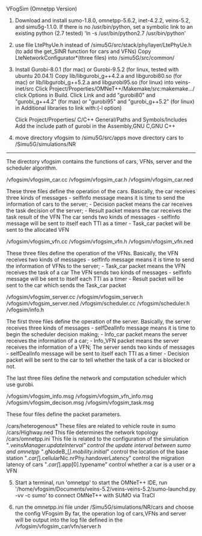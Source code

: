 VFogSim (Omnetpp Version)

1. Download and install sumo-1.8.0, omnetpp-5.6.2, inet-4.2.2, veins-5.2, and simu5g-1.1.0. If there is no /usr/bin/python, set a symbolic link to an existing python (2.7 tested)
   'ln -s /usr/bin/python2.7 /usr/bin/python'

2. use file LtePhyUe.h instead of /simu5G/src/stack/phy/layer/LtePhyUe.h (to add the get_SINR function for cars and VFNs)
   Copy LteNetworkConfigurator*(three files) into /simu5G/src/common/

3. Install Gurobi-8.0.1 (for mac) or Gurobi-9.5.2 (for linux, tested with ubuntu 20.04.1)
   Copy lib/libgurobi_g++4.2.a and libgurobi80.so (for mac) or lib/libgurobi_g++5.2.a and libgurobi95.so (for linux) into veins-inet/src
   Click Project/Properties/OMNeT++/Makemake/src:makemake.../ click Options in Build.
   Click Link and add "gurobi80" and "gurobi_g++4.2" (for max) or "gurobi95" and "gurobi_g++5.2" (for linux) in Additional libraries to link with:(-l option)

   Click Project/Properties/ C/C++ General/Paths and Symbols/Includes
   Add the include path of gurobi in the Assembly,GNU C,GNU C++

4. move directory vfogsim to /simu5G/src/apps
   move directory cars to /Simu5G/simulations/NR
   
-------------------------------------------------------------------------   

   The directory vfogsim contains the functions of cars, VFNs, server and the scheduler algorithm.

   /vfogsim/vfogsim_car.cc
   /vfogsim/vfogsim_car.h
   /vfogsim/vfogsim_car.ned

   These three files define the operation of the cars.
   Basically, the car receives three kinds of messages
     - selfInfo message means it is time to send the information of cars to the server;
     - Decision packet means the car receives the task decision of the server;
     - Result packet means the car receives the task result of the VFN
   The car sends two kinds of messages
     - selfInfo message will be sent to itself each TTI as a timer
     - Task_car packet will be sent to the allocated VFN


   /vfogsim/vfogsim_vfn.cc
   /vfogsim/vfogsim_vfn.h
   /vfogsim/vfogsim_vfn.ned

   These three files define the operation of the VFNs.
   Basically, the VFN receives two kinds of messages
     - selfInfo message means it is time to send the information of VFNs to the server;
     - Task_car packet means the VFN receives the task of a car
   The VFN sends two kinds of messages
     - selfInfo message will be sent to itself each TTI as a timer
     - Result packet will be sent to the car which sends the Task_car packet


   /vfogsim/vfogsim_server.cc
   /vfogsim/vfogsim_server.h
   /vfogsim/vfogsim_server.ned
   /vfogsim/scheduler.cc
   /vfogsim/scheduler.h
   /vfogsim/info.h

   The first three files define the operation of the server.
   Basically, the server receives three kinds of messages
     - selfDealInfo message means it is time to begin the scheduler decision making;
     - Info_car packet means the server receives the information of a car;
     - Info_VFN packet means the server receives the information of a VFN;
   The server sends two kinds of messages
     - selfDealInfo message will be sent to itself each TTI as a timer
     - Decision packet will be sent to the car to tell whether the task of a car is blocked or not.

   The last three files define the network and computation scheduler which use gurobi.


   /vfogsim/vfogsim_info.msg
   /vfogsim/vfogsim_vfn_info.msg
   /vfogsim/vfogsim_decison.msg
   /vfogsim/vfogsim_task.msg

   These four files define the packet parameters.


   /cars/heterogenous*
     These files are related to vehicle route in sumo
   /cars/Highway.ned
     This file determines the network topology
   /cars/omnetpp.ini
     This file is related to the configuration of the simulation
     "*.veinsManager.updateInterval" control the update interval between sumo and omnetpp
     "*.gNodeB_[*].mobility.initial*" control the location of the base station
     "*.car[*].cellularNic.nrPhy.handoverLatency" control the migration latency of cars
     "*.car[*].app[0].typename" control whether a car is a user or a VFN



5. Start a terminal, run 'omnetpp' to start the OMNeT++ IDE, run '/home/vfogsim/Documents/veins-5.2/veins-veins-5.2/sumo-launchd.py -vv -c sumo' to connect OMNeT++ with SUMO via TraCI

6. run the omnetpp.ini file under /Simu5G/simulations/NR/cars and choose the config VFogsim
   By far, the operation log of cars,VFNs and server will be output into the log file defined in the /vfogsim/vfogsim_car/vfn/server.h
